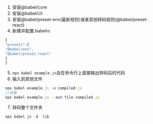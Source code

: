 1. 安装@babel/core
2. 安装@babel/cli
3. 安装@babel/preset-env(最新规则)或者其他转码规则(@babel/preset-react)
4. 新建并配置.babelrc

```javascript
{
"presets":[
"@babel/env",
"@babel/preset-react"
]
}
```

5. `npx babel example.js`会在命令行上直接输出转码后的代码
6. 输入到其他文件

```javascript
npx babel example.js -o compiled.js
//或者
npx babel example.js --out-file compiled.js
```

7. 转码整个文件夹

```javascript
npx babel js -d  lib
```



